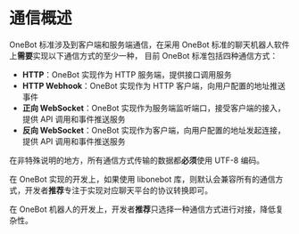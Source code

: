 # 通信概述

OneBot 标准涉及到客户端和服务端通信，在采用 OneBot 标准的聊天机器人软件上**需要**实现以下通信方式的至少一种， 目前 OneBot 标准包括四种通信方式：

- **HTTP**：OneBot 实现作为 HTTP 服务端，提供接口调用服务
- **HTTP Webhook**：OneBot 实现作为 HTTP 客户端，向用户配置的地址推送事件
- **正向 WebSocket**：OneBot 实现作为服务端监听端口，接受客户端的接入，提供 API 调用和事件推送服务
- **反向 WebSocket**：OneBot 实现作为客户端，向用户配置的地址发起连接，提供 API 调用和事件推送服务

在非特殊说明的地方，所有通信方式传输的数据都**必须**使用 UTF-8 编码。

在 OneBot 实现的开发上，如果使用 libonebot 库，则默认会兼容所有的通信方式，开发者**推荐**专注于实现对应聊天平台的协议转换即可。

在 OneBot 机器人的开发上，开发者**推荐**只选择一种通信方式进行对接，降低复杂性。